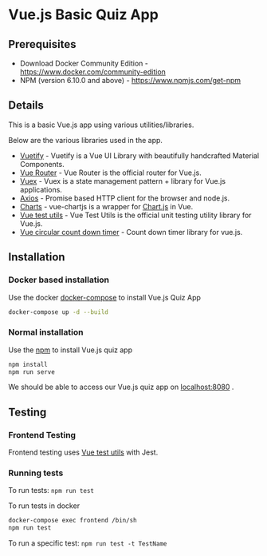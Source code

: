# Vue.js Basic Quiz App

## Prerequisites

- Download Docker Community Edition - https://www.docker.com/community-edition
- NPM (version 6.10.0 and above) - https://www.npmjs.com/get-npm

## Details

This is a basic Vue.js app using various utilities/libraries. 

Below are the various libraries used in the app.

 - [Vuetify](https://vuetifyjs.com/en/) - Vuetify is a Vue UI Library with beautifully handcrafted Material Components.
 - [Vue Router](https://router.vuejs.org/) - Vue Router is the official router for Vue.js.
 - [Vuex](https://vuex.vuejs.org/) - Vuex is a state management pattern + library for Vue.js applications.
 - [Axios](https://github.com/axios/axios) - Promise based HTTP client for the browser and node.js.
 - [Charts](https://vue-chartjs.org/) - vue-chartjs is a wrapper for [Chart.js](https://github.com/chartjs/Chart.js) in Vue.
 - [Vue test utils](https://vue-test-utils.vuejs.org) - Vue Test Utils is the official unit testing utility library for Vue.js.
 - [Vue circular count down timer](https://github.com/noorzaie/vue-circular-count-down-timer) - Count down timer library for vue.js.

## Installation

 ### Docker based installation

Use the docker [docker-compose](https://docs.docker.com/compose/) to install Vue.js Quiz App

```bash
docker-compose up -d --build
```

 ### Normal installation

Use the [npm](https://www.npmjs.com/) to install Vue.js quiz app

```bash
npm install
npm run serve
```
We should be able to access our Vue.js quiz app on [localhost:8080](http://localhost:8080) .

## Testing

### Frontend Testing

Frontend testing uses [Vue test utils](https://vue-test-utils.vuejs.org) with Jest.

### Running tests
To run tests: `npm run test`

To run tests in docker 
```bash
docker-compose exec frontend /bin/sh
npm run test
```

To run a specific test: `npm run test -t TestName`